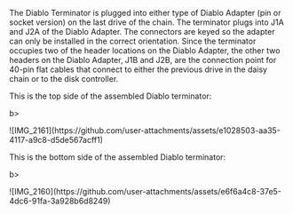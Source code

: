 The Diablo Terminator is plugged into either type of Diablo Adapter (pin or socket version) on the last drive of the chain. The terminator plugs into J1A and J2A of the Diablo Adapter. The connectors are keyed so the adapter can only be installed in the correct orientation. 
Since the terminator occupies two of the header locations on the Diablo Adapter, the other two headers on the Diablo Adapter, J1B and J2B, are the connection point for 40-pin flat cables that connect to either the previous drive in the daisy chain or to the disk controller.
<p><b></b>This is the top side of the assembled Diablo terminator:</p>b></p>
<p>![IMG_2161](https://github.com/user-attachments/assets/e1028503-aa35-4117-a9c8-d5de567acff1)
</p>
<p><b></b>This is the bottom side of the assembled Diablo terminator:</p>b></p>
<p>![IMG_2160](https://github.com/user-attachments/assets/e6f6a4c8-37e5-4dc6-91fa-3a928b6d8249)
</p>
